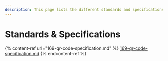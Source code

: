 ```yaml
---
description: This page lists the different standards and specifications published by MOSIP.
---
```


# Standards & Specifications



{% content-ref url="169-qr-code-specification.md" %}
[169-qr-code-specification.md](169-qr-code-specification.md)
{% endcontent-ref %}
